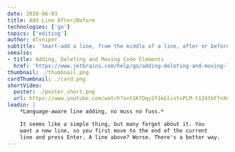 ```yaml
---
date: 2020-06-03
title: Add Line After/Before
technologies: ['go']
topics: ['editing']
author: dlsniper
subtitle: 'Smart-add a line, from the middle of a line, after or before the current line.'
seealso:
- title: Adding, Deleting and Moving Code Elements
  href: 'https://www.jetbrains.com/help/go/adding-deleting-and-moving-lines.html'
thumbnail: ./thumbnail.png
cardThumbnail: ./card.png
shortVideo:
  poster: ./poster_short.png
  url: https://www.youtube.com/watch?v=t1K7Qqy2f1k&list=PLM-t1Z4tbFfnXnghmtk6WVz10_pivOw25&index=12&t=0s
leadin: |
    *Language-aware line adding, no muss no fuss.*

    It seems like a simple thing, but many forget about it. You
    want a new line, so you first move to the end of the current
    line and press Enter. A line above? Worse. There's a better way.
---
```

